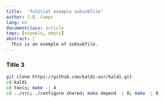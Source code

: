 ```yaml
---
title:  'Tutorial example subsubfile'
author: J.B. Camps
lang: en
documentclass: article
tags: [example, empty]
abstract: |
  This is an exemple of subsubfile.
---
```


### Title 3

```bash
git clone https://github.com/kaldi-asr/kaldi.git
cd kaldi
cd tools; make -j 4
cd ../src; ./configure shared; make depend -j 8; make -j 8
```
<!-- Code à revoir -->
